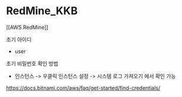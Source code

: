 # RedMine_KKB


[[AWS RedMine]]



초기 아이디
- user

초기 비밀번호 확인 방법
- 인스턴스 -> 우클릭 인스턴스 설정 -> 시스템 로그 가져오기 에서 확인 가능


https://docs.bitnami.com/aws/faq/get-started/find-credentials/
